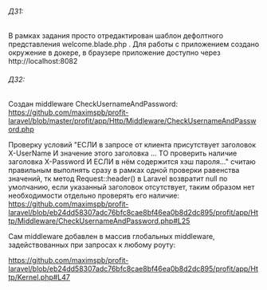###### ДЗ1:
В рамках задания просто отредактирован шаблон дефолтного представления welcome.blade.php . Для работы с приложением создано окружение в докере, в браузере приложение доступно через http://localhost:8082

###### ДЗ2:

Создан middleware CheckUsernameAndPassword:
https://github.com/maximspb/profit-laravel/blob/master/profit/app/Http/Middleware/CheckUsernameAndPassword.php

Проверку условий "ЕСЛИ в запросе от клиента присутствует заголовок X-UserName И значение этого заголовка ... ТО проверить наличие заголовка X-Password
И ЕСЛИ в нём содержится хэш пароля..." считаю правильным
выполнять сразу в рамках одной проверки равенства значений, тк метод Request::header() в Laravel возвратит null по умолчанию, если указанный заголовок отсутствует, таким образом нет необходимости отдельно проверять его наличие:
https://github.com/maximspb/profit-laravel/blob/eb24dd58307adc76bfc8cae8bf46ea0b8d2dc895/profit/app/Http/Middleware/CheckUsernameAndPassword.php#L25

Сам middleware добавлен в массив глобальных middleware, задействованных при запросах к любому роуту:

https://github.com/maximspb/profit-laravel/blob/eb24dd58307adc76bfc8cae8bf46ea0b8d2dc895/profit/app/Http/Kernel.php#L47
